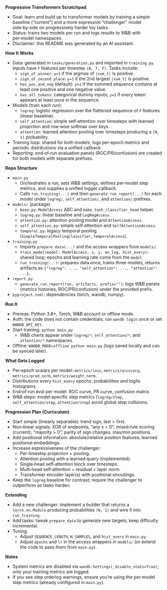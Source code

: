 **Progressive Transformers Scratchpad**

- Goal: learn and build up to transformer models by training a simple baseline (“current”) and a more expressive “challenger” model side‑by‑side on progressively harder toy tasks.
- Status: trains two models per run and logs results to W&B with per‑model namespaces.
- Disclaimer: this README was generated by an AI assistant.

**How It Works**

- Data: generated in `tasks/generation.py` and imported in `training.py`. Inputs have `F` features per timestep `(N, T, F)`. Tasks include:
  - `sign_of_winner`: `y=1` if the argmax of `|sum_t|` is positive.
  - `sign_of_second_place`: `y=1` if the 2nd largest `|sum_t|` is positive.
  - `has_pos_and_neg` (default): `y=1` if the summed sequence contains at least one positive and one negative value.
  - `has_all_tokens`: categorical dummy inputs; `y=1` if every token appears at least once in the sequence.
- Models (train each run):
  - `logreg`: logistic regression over the flattened sequence of `F` features (linear baseline).
  - `self_attention`: simple self‑attention over timesteps with learned projection and row‑wise softmax over keys.
  - `attention`: learned attention pooling over timesteps producing a `(N, 1)` probability.
- Training loop: shared for both models; logs per‑epoch metrics and periodic distributions via a unified callback.
- Reporting: end‑of‑run evaluation panels (ROC/PR/confusion) are created for both models with separate prefixes.

**Repo Structure**

- `main.py`
  - Orchestrates a run, sets W&B settings, defines per‑model step metrics, and supplies a unified logger callback.
  - Calls `run_training(...)` and then `generate_run_report(...)` for each model under `logreg/`, `self_attention/`, and `attention/` prefixes.
- `models/` (package)
  - `base.py`: `ModelAccess` ABC and `make_tanh_classifier_head` helper.
  - `logreg.py`: linear baseline and `LogRegAccess`.
  - `attention.py`: attention pooling model and `AttentionAccess`.
  - `self_attention.py`: simple self‑attention and `SelfAttentionAccess`.
  - `temporal.py`: legacy temporal pooling (`SimpleTemporalPoolingClassifier`, `TemporalAccess`).
- `training.py`
  - Imports `prepare_data(...)` and the access wrappers from `models/`.
  - `train_model(model: ModelAccess, x, y, on_log, hist_every)`: shared loop; epochs and learning rate come from the `model`.
  - `run_training(...)`: prepares data once, trains three models, returns artifacts as `{"logreg": ..., "self_attention": ..., "attention": ...}`.
- `report.py`
  - `generate_run_report(run, artifacts, prefix="")`: logs W&B panels (metrics histories, ROC/PR/confusion) under the provided prefix.
- `pyproject.toml`: dependencies (torch, wandb, numpy).

**Run It**

- Prereqs: Python 3.8+, Torch, W&B account or offline mode.
- Auth: the code does not contain credentials; run `wandb login` once or set `WANDB_API_KEY`.
- Start training: `python main.py`
  - W&B charts appear under `logreg/*`, `self_attention/*`, and `attention/*` namespaces.
- Offline: `WANDB_MODE=offline python main.py` (logs saved locally and can be synced later).

**What Gets Logged**

- Per‑epoch scalars per model: `metrics/loss`, `metrics/accuracy`, `metrics/grad_norm`, `metrics/weight_norm`.
- Distributions every `hist_every` epochs: probabilities and logits histograms.
- End‑of‑run eval per model: ROC curve, PR curve, confusion matrix.
- W&B steps: model‑specific step metrics (`logreg/step`, `self_attention/step`, `attention/step`) avoid global step collisions.

**Progression Plan (Curriculum)**

- Start simple (linearly separable): trend sign, last > first.
- Non‑linear signals: XOR of endpoints; “any x > 0”; mixed‑rule scoring (current); “majority > 0”; parity of sign changes; max/min positions.
- Add positional information: absolute/relative position features; learned positional embeddings.
- Increase expressiveness of the challenger:
  - Per‑timestep projection + pooling.
  - Attention pooling with a learned query (implemented).
  - Single‑head self‑attention block over timesteps.
  - Multi‑head self‑attention + residual + layer norm.
  - Transformer encoder layer(s) with positional encodings.
- Keep the `logreg` baseline for contrast; require the challenger to outperform as tasks harden.

**Extending**

- Add a new challenger: implement a builder that returns a `torch.nn.Module` producing probabilities `(N, 1)` and wire it into `run_training`.
- Add tasks: tweak `prepare_data` to generate new targets; keep difficulty incremental.
- Tuning:
  - Adjust `SEQUENCE_LENGTH`, `N_SAMPLES`, and `hist_every` in `main.py`.
  - Adjust `epochs` and `lr` in the access wrappers in `models/` (or extend the code to pass them from `main.py`).

**Notes**

- System metrics are disabled via `wandb.Settings(_disable_stats=True)`; only your training metrics are logged.
- If you see step ordering warnings, ensure you’re using the per‑model step metrics (already configured in `main.py`).
